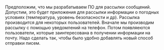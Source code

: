 Предположим, что мы разрабатываем ПО для рассылки сообщений. Допустим, это будет приложения для рассылки информации о погодных условиях (температура, уровень безопасности и др). Рассылка производится для некоторых пользователей. Вначале мы производим рассылку с помощью уведомлений на телефон. Потом появляеются пользователи, которые заинтересована в получении информации на почту. Надо сделать так, чтобы было удобно добавлять новый способ отправки писем.